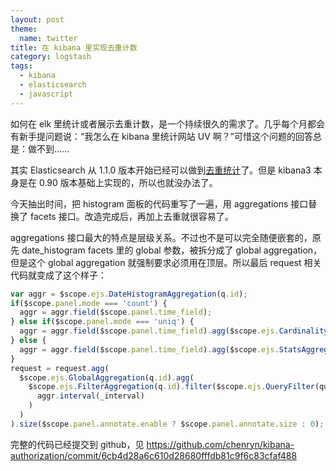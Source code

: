 ```yaml
---
layout: post
theme:
  name: twitter
title: 在 kibana 里实现去重计数
category: logstash
tags:
  - kibana
  - elasticsearch
  - javascript
---
```


如何在 elk 里统计或者展示去重计数，是一个持续很久的需求了。几乎每个月都会有新手提问题说：“我怎么在 kibana 里统计网站 UV 啊？”可惜这个问题的回答总是：做不到……

其实 Elasticsearch 从 1.1.0 版本开始已经可以做到[去重统计](http://www.elasticsearch.org/blog/count-elasticsearch/)了。但是 kibana3 本身是在 0.90 版本基础上实现的，所以也就没办法了。

今天抽出时间，把 histogram 面板的代码重写了一遍，用 aggregations 接口替换了 facets 接口。改造完成后，再加上去重就很容易了。

aggregations 接口最大的特点是层级关系。不过也不是可以完全随便嵌套的，原先 date_histogram facets 里的 global 参数，被拆分成了 global aggregation，但是这个 global aggregation 就强制要求必须用在顶层。所以最后 request 相关代码就变成了这个样子：

```javascript
var aggr = $scope.ejs.DateHistogramAggregation(q.id);
if($scope.panel.mode === 'count') {
  aggr = aggr.field($scope.panel.time_field);
} else if($scope.panel.mode === 'uniq') {
  aggr = aggr.field($scope.panel.time_field).agg($scope.ejs.CardinalityAggregation(q.id).field($scope.panel.value_field));
} else {
  aggr = aggr.field($scope.panel.time_field).agg($scope.ejs.StatsAggregation(q.id).field($scope.panel.value_field));
}
request = request.agg(
  $scope.ejs.GlobalAggregation(q.id).agg(
    $scope.ejs.FilterAggregation(q.id).filter($scope.ejs.QueryFilter(query)).agg(
      aggr.interval(_interval)
    )
  )
).size($scope.panel.annotate.enable ? $scope.panel.annotate.size : 0);
```

完整的代码已经提交到 github，见 <https://github.com/chenryn/kibana-authorization/commit/6cb4d28a6c610d28680fffdb81c9f6c83cfaf488>
